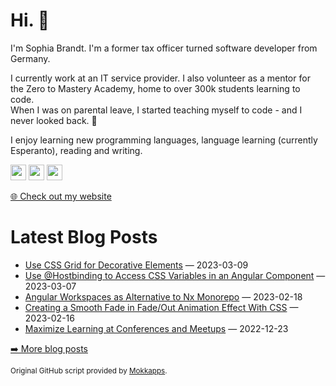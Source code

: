 <h1>Hi. 👋</h1>
<p>I'm Sophia Brandt. I'm a former tax officer turned software developer from Germany.</p>
<p>I currently work at an IT service provider. I also volunteer as a mentor for the Zero to Mastery Academy, home to over 300k students learning to code.<br>
When I was on parental leave, I started teaching myself to code - and I never looked back. 💜</p>
<p>I enjoy learning new programming languages, language learning (currently Esperanto), reading and writing.</p>
<p><a href="https://hachyderm.io/@sbr"><img src="https://img.shields.io/badge/mastodon-6364FF.svg?&style=for-the-badge&logo=mastodon&logoColor=white" height=25></a> <a href="https://www.linkedin.com/in/sophiabrandt"><img src="https://img.shields.io/badge/linkedin-%230077B5.svg?&style=for-the-badge&logo=linkedin&logoColor=white" height=25></a> <a href="https://dev.to/sophiabrandt"><img src="https://img.shields.io/badge/DEV.TO-%230A0A0A.svg?&style=for-the-badge&logo=dev-dot-to&logoColor=white" height=25></a></p>
<p><a href="https://www.sophiabrandt.com">🌐 Check out my website</a></p>
<h1>Latest Blog Posts</h1>
  <ul>
    <li><a href=https://www.rockyourcode.com/use-css-grid-for-decorative-elements/>Use CSS Grid for Decorative Elements</a> — 2023-03-09</li><li><a href=https://www.rockyourcode.com/use-hostbinding-to-access-css-variables-in-an-angular-component/>Use @Hostbinding to Access CSS Variables in an Angular Component</a> — 2023-03-07</li><li><a href=https://www.rockyourcode.com/angular-workspaces-as-alternative-to-nx-monorepo/>Angular Workspaces as Alternative to Nx Monorepo</a> — 2023-02-18</li><li><a href=https://www.rockyourcode.com/creating-a-smooth-fade-in-fade-out-animation-effect-with-css/>Creating a Smooth Fade in Fade/Out Animation Effect With CSS</a> — 2023-02-16</li><li><a href=https://www.rockyourcode.com/maximize-learning-at-conferences-and-meetups/>Maximize Learning at Conferences and Meetups</a> — 2022-12-23</li>
  </ul>
<p><a href="https://www.rockyourcode.com">➡️ More blog posts</a></p>
<p><small>Original GitHub script provided by <a href="https://github.com/Mokkapps">Mokkapps</a>.</small></p>

